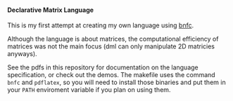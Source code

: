 #### Declarative Matrix Language

This is my first attempt at creating my own language using [bnfc](http://bnfc.digitalgrammars.com).

Although the language is about matrices, the computational efficiency of matrices was not the main focus (dml can only manipulate 2D matricies anyways).

See the pdfs in this repository for documentation on the language specification, or check out the demos. The makefile uses the command `bnfc` and `pdflatex`, so you will need to install those binaries and put them in your `PATH` enviroment variable if you plan on using them.
